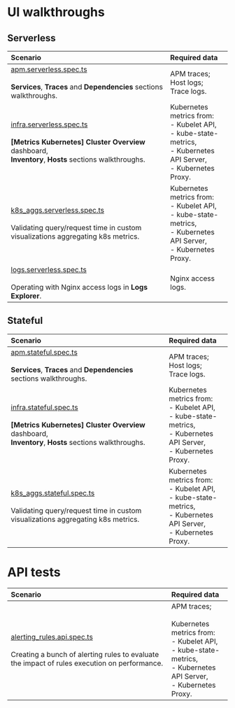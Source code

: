 # UI walkthroughs
## Serverless

| Scenario  | Required data |
| :------------ | :------------ |
| [apm.serverless.spec.ts](https://github.com/elastic/oblt-playwright/blob/main/tests/serverless/apm.serverless.spec.ts)<br><br>**Services**, **Traces** and **Dependencies** sections walkthroughs. | APM traces;<br>Host logs;<br>Trace logs.  |
| [infra.serverless.spec.ts](https://github.com/elastic/oblt-playwright/blob/main/tests/serverless/infra.serverless.spec.ts)<br><br>**[Metrics Kubernetes] Cluster Overview** dashboard,<br>**Inventory**, **Hosts** sections walkthroughs.  | Kubernetes metrics from:<br>- Kubelet API,<br>- kube-state-metrics,<br>- Kubernetes API Server,<br>- Kubernetes Proxy.  |
| [k8s_aggs.serverless.spec.ts](https://github.com/elastic/oblt-playwright/blob/main/tests/serverless/k8s_aggs.serverless.spec.ts)<br><br>Validating query/request time in custom visualizations aggregating k8s metrics.  | Kubernetes metrics from:<br>- Kubelet API,<br>- kube-state-metrics,<br>- Kubernetes API Server,<br>- Kubernetes Proxy. |
| [logs.serverless.spec.ts](https://github.com/elastic/oblt-playwright/blob/main/tests/serverless/logs.serverless.spec.ts)<br><br>Operating with Nginx access logs in **Logs Explorer**.  | Nginx access logs.  |

## Stateful

| Scenario  | Required data |
| :------------ | :------------ |
| [apm.stateful.spec.ts](https://github.com/elastic/oblt-playwright/blob/main/tests/stateful/apm.stateful.spec.ts)<br><br>**Services**, **Traces** and **Dependencies** sections walkthroughs. | APM traces;<br>Host logs;<br>Trace logs.  |
| [infra.stateful.spec.ts](https://github.com/elastic/oblt-playwright/blob/main/tests/stateful/infra.stateful.spec.ts)<br><br>**[Metrics Kubernetes] Cluster Overview** dashboard,<br>**Inventory**, **Hosts** sections walkthroughs.  | Kubernetes metrics from:<br>- Kubelet API,<br>- kube-state-metrics,<br>- Kubernetes API Server,<br>- Kubernetes Proxy.  |
| [k8s_aggs.stateful.spec.ts](https://github.com/elastic/oblt-playwright/blob/main/tests/stateful/k8s_aggs.stateful.spec.ts)<br><br>Validating query/request time in custom visualizations aggregating k8s metrics.  | Kubernetes metrics from:<br>- Kubelet API,<br>- kube-state-metrics,<br>- Kubernetes API Server,<br>- Kubernetes Proxy.  |

# API tests

| Scenario  | Required data |
| :------------ | :------------ |
| [alerting_rules.api.spec.ts](https://github.com/elastic/oblt-playwright/blob/main/tests/serverless/api/alerting_rules.api.spec.ts)<br><br>Creating a bunch of alerting rules to evaluate the impact of rules execution on performance.  | APM traces;<br><br>Kubernetes metrics from:<br>- Kubelet API,<br>- kube-state-metrics,<br>- Kubernetes API Server,<br>- Kubernetes Proxy.